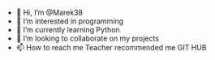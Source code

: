 - 👋 Hi, I’m @Marek38
- 👀 I’m interested in programming
- 🌱 I’m currently learning Python
- 💞️ I’m looking to collaborate on my projects
- 📫 How to reach me Teacher recommended me GIT HUB

<!---
Marek38/Marek38 is a ✨ special ✨ repository because its `README.md` (this file) appears on your GitHub profile.
You can click the Preview link to take a look at your changes.
--->
